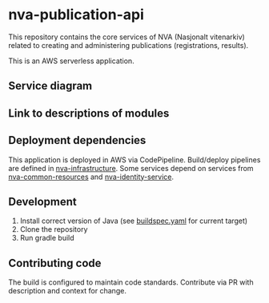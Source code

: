 # nva-publication-api

This repository contains the core services of NVA (Nasjonalt vitenarkiv) related to creating and administering publications (registrations, results).

This is an AWS serverless application.

## Service diagram

## Link to descriptions of modules


## Deployment dependencies

This application is deployed in AWS via CodePipeline. Build/deploy pipelines are defined in [nva-infrastructure](https://github.com/BIBSYSDEV/NVA-infrastructure). Some services depend on services from [nva-common-resources](https://github.com/BIBSYSDEV/nva-common-resources) and [nva-identity-service](https://github.com/BIBSYSDEV/nva-identity-service).

## Development

1. Install correct version of Java (see [buildspec.yaml](buildspec.yaml) for current target)
2. Clone the repository
3. Run gradle build

## Contributing code

The build is configured to maintain code standards. Contribute via PR with description and context for change.
